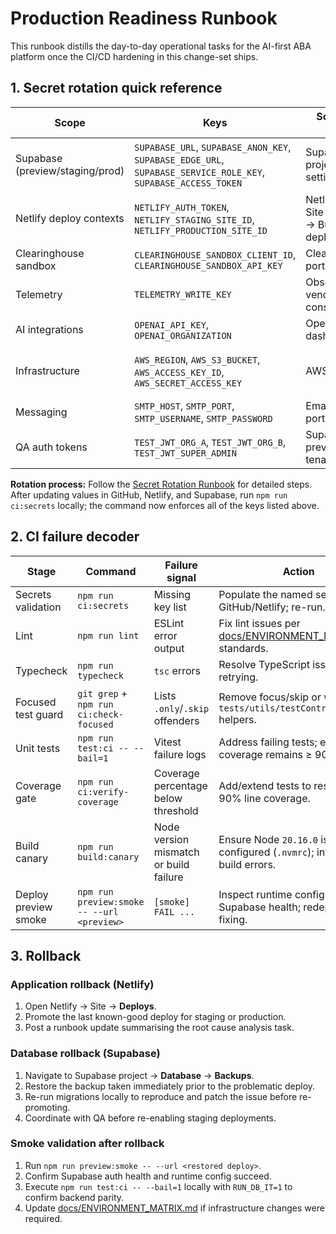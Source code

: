 # Production Readiness Runbook

This runbook distills the day-to-day operational tasks for the AI-first ABA platform once the CI/CD hardening in this change-set ships.

## 1. Secret rotation quick reference

| Scope | Keys | Source of truth | Rotation cadence |
| --- | --- | --- | --- |
| Supabase (preview/staging/prod) | `SUPABASE_URL`, `SUPABASE_ANON_KEY`, `SUPABASE_EDGE_URL`, `SUPABASE_SERVICE_ROLE_KEY`, `SUPABASE_ACCESS_TOKEN` | Supabase project settings | Before every schema promotion |
| Netlify deploy contexts | `NETLIFY_AUTH_TOKEN`, `NETLIFY_STAGING_SITE_ID`, `NETLIFY_PRODUCTION_SITE_ID` | Netlify UI → Site settings → Build & deploy | Quarterly or when staff changes |
| Clearinghouse sandbox | `CLEARINGHOUSE_SANDBOX_CLIENT_ID`, `CLEARINGHOUSE_SANDBOX_API_KEY` | Clearinghouse portal | Quarterly |
| Telemetry | `TELEMETRY_WRITE_KEY` | Observability vendor console | Quarterly |
| AI integrations | `OPENAI_API_KEY`, `OPENAI_ORGANIZATION` | OpenAI dashboard | Monthly |
| Infrastructure | `AWS_REGION`, `AWS_S3_BUCKET`, `AWS_ACCESS_KEY_ID`, `AWS_SECRET_ACCESS_KEY` | AWS IAM | Rotate per credential report |
| Messaging | `SMTP_HOST`, `SMTP_PORT`, `SMTP_USERNAME`, `SMTP_PASSWORD` | Email provider portal | Quarterly |
| QA auth tokens | `TEST_JWT_ORG_A`, `TEST_JWT_ORG_B`, `TEST_JWT_SUPER_ADMIN` | Supabase preview auth tenants | Monthly |

**Rotation process:** Follow the [Secret Rotation Runbook](./SECRET_ROTATION_RUNBOOK.md) for detailed steps. After updating values in GitHub, Netlify, and Supabase, run `npm run ci:secrets` locally; the command now enforces all of the keys listed above.

## 2. CI failure decoder

| Stage | Command | Failure signal | Action |
| --- | --- | --- | --- |
| Secrets validation | `npm run ci:secrets` | Missing key list | Populate the named secrets in GitHub/Netlify; re-run.
| Lint | `npm run lint` | ESLint error output | Fix lint issues per [docs/ENVIRONMENT_MATRIX.md](./ENVIRONMENT_MATRIX.md) standards.
| Typecheck | `npm run typecheck` | `tsc` errors | Resolve TypeScript issues before retrying.
| Focused test guard | `git grep` + `npm run ci:check-focused` | Lists `.only`/`.skip` offenders | Remove focus/skip or wrap with `tests/utils/testControls` helpers.
| Unit tests | `npm run test:ci -- --bail=1` | Vitest failure logs | Address failing tests; ensure coverage remains ≥ 90%.
| Coverage gate | `npm run ci:verify-coverage` | Coverage percentage below threshold | Add/extend tests to restore ≥ 90% line coverage.
| Build canary | `npm run build:canary` | Node version mismatch or build failure | Ensure Node `20.16.0` is configured (`.nvmrc`); investigate build errors.
| Deploy preview smoke | `npm run preview:smoke -- --url <preview>` | `[smoke] FAIL ...` | Inspect runtime config + Supabase health; redeploy after fixing.

## 3. Rollback

### Application rollback (Netlify)
1. Open Netlify → Site → **Deploys**.
2. Promote the last known-good deploy for staging or production.
3. Post a runbook update summarising the root cause analysis task.

### Database rollback (Supabase)
1. Navigate to Supabase project → **Database** → **Backups**.
2. Restore the backup taken immediately prior to the problematic deploy.
3. Re-run migrations locally to reproduce and patch the issue before re-promoting.
4. Coordinate with QA before re-enabling staging deployments.

### Smoke validation after rollback
1. Run `npm run preview:smoke -- --url <restored deploy>`.
2. Confirm Supabase auth health and runtime config succeed.
3. Execute `npm run test:ci -- --bail=1` locally with `RUN_DB_IT=1` to confirm backend parity.
4. Update [docs/ENVIRONMENT_MATRIX.md](./ENVIRONMENT_MATRIX.md) if infrastructure changes were required.
